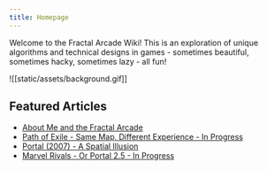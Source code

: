 ```yaml
---
title: Homepage
---
```

Welcome to the Fractal Arcade Wiki! This is an exploration of unique algorithms and technical designs in games - sometimes beautiful, sometimes hacky, sometimes lazy - all fun!

![[static/assets/background.gif]]

## Featured Articles

- [About Me and the Fractal Arcade](About.md)
- [Path of Exile - Same Map, Different Experience - In Progress](games/PathOfExile.md)
- [Portal (2007) - A Spatial Illusion](games/Portals.md)
- [Marvel Rivals - Or Portal 2.5 - In Progress](games/MarvelRivals.md)
